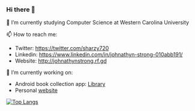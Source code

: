 ### Hi there 👋

<!--
**sharzy720/sharzy720** is a ✨ _special_ ✨ repository because its `README.md` (this file) appears on your GitHub profile.

Here are some ideas to get you started:

- 🔭 I’m currently working on ...
- 🌱 I’m currently learning ...
- 👯 I’m looking to collaborate on ...
- 🤔 I’m looking for help with ...
- 💬 Ask me about ...
- 📫 How to reach me: ...
- 😄 Pronouns: ...
- ⚡ Fun fact: ...
-->

🌱 I’m currently studying Computer Science at Western Carolina University

📫 How to reach me:
- Twitter: https://twitter.com/sharzy720
- Linkedin: https://www.linkedin.com/in/johnathyn-strong-010abb191/
- Website: http://johnathynstrong.rf.gd

🔭 I’m currently working on:
- Android book collection app: [Library](https://github.com/sharzy720/Library-app)
- Personal [website](https://github.com/sharzy720/PortfolioWebsite)
<!-- - Rebuilding [personal website](https://github.com/sharzy720/personal_website2.0) using react -->

[![Top Langs](https://github-readme-stats.vercel.app/api/top-langs/?username=sharzy720&layout=compact)](https://github.com/sharzy720/github-readme-stats)
